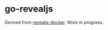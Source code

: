 # go-revealjs

Derived from [revealjs-docker](https://github.com/uphy/revealjs-docker).
Work in progress.